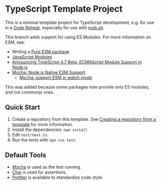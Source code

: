# TypeScript Template Project

This is a minimal template project for TypeScript development, e.g. for use in a [Code Retreat](https://www.coderetreat.org/), especially for use with [mob.sh](https://mob.sh/).

This branch adds support for using ES Modules. For more information on ESM, see:
- Writing a [Pure ESM package](https://gist.github.com/sindresorhus/a39789f98801d908bbc7ff3ecc99d99c)
- [JavaScript Modules](https://developer.mozilla.org/en-US/docs/Web/JavaScript/Guide/Modules)
- [Announcing TypeScript 4.7 Beta, ECMAScript Module Support in Node.js](https://devblogs.microsoft.com/typescript/announcing-typescript-4-7-beta/#ecmascript-module-support-in-node-js)
- [Mocha: Node.js Native ESM Support](https://mochajs.org/#nodejs-native-esm-support)
  - [Mocha: support ESM in watch mode](https://github.com/mochajs/mocha/issues/4374)

This was added because some packages now provide only ES modules, and not commonjs ones.

## Quick Start

1. Create a repository from this template. See [Creating a repository from a template](https://docs.github.com/en/github/creating-cloning-and-archiving-repositories/creating-a-repository-on-github/creating-a-repository-from-a-template) for more information.
2. Install the dependencies: `npm install`
3. Edit `test/test.ts`.
4. Run the tests with `npm run test`.

## Default Tools
- [Mocha](https://mochajs.org/) is used as the test running.
- [Chai](https://www.chaijs.com/) is used for assertions.
- [Prettier](https://prettier.io/) is available to standardize code style.
